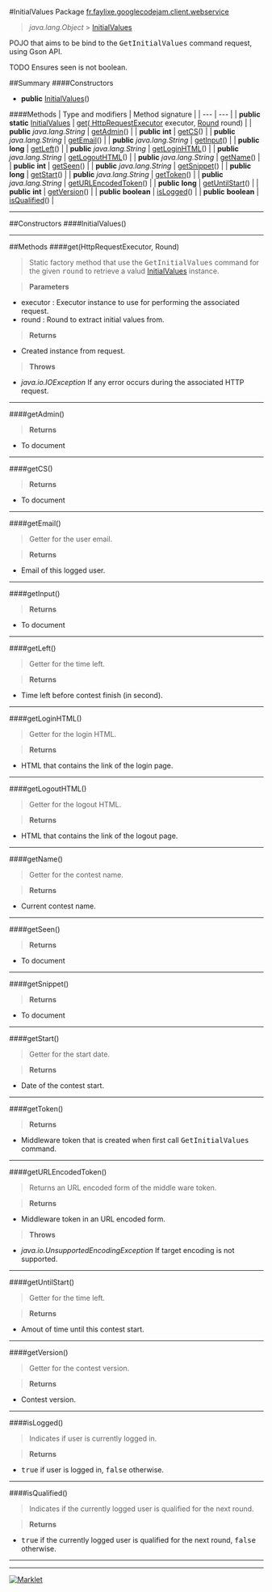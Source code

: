 #InitialValues
Package <a href="README.md"> fr.faylixe.googlecodejam.client.webservice</a><br>

> *java.lang.Object* > <a href="InitialValues.md"> InitialValues</a>

<p>POJO that aims to be bind to the <tt>GetInitialValues</tt>
 command request, using Gson API.</p>
 
 TODO Ensures seen is not boolean.

##Summary
####Constructors
* **public** <a href="#initialvalues"> InitialValues</a>()

####Methods
| Type and modifiers | Method signature |
| --- | --- |
| **public static** <a href="InitialValues.md"> InitialValues</a> | <a href="#gethttprequestexecutor-round"> get</a>(<a href="../executor/HttpRequestExecutor.md"> HttpRequestExecutor</a> executor, <a href="../Round.md"> Round</a> round) |
| **public** *java.lang.String* | <a href="#getadmin"> getAdmin</a>() |
| **public** **int** | <a href="#getcs"> getCS</a>() |
| **public** *java.lang.String* | <a href="#getemail"> getEmail</a>() |
| **public** *java.lang.String* | <a href="#getinput"> getInput</a>() |
| **public** **long** | <a href="#getleft"> getLeft</a>() |
| **public** *java.lang.String* | <a href="#getloginhtml"> getLoginHTML</a>() |
| **public** *java.lang.String* | <a href="#getlogouthtml"> getLogoutHTML</a>() |
| **public** *java.lang.String* | <a href="#getname"> getName</a>() |
| **public** **int** | <a href="#getseen"> getSeen</a>() |
| **public** *java.lang.String* | <a href="#getsnippet"> getSnippet</a>() |
| **public** **long** | <a href="#getstart"> getStart</a>() |
| **public** *java.lang.String* | <a href="#gettoken"> getToken</a>() |
| **public** *java.lang.String* | <a href="#geturlencodedtoken"> getURLEncodedToken</a>() |
| **public** **long** | <a href="#getuntilstart"> getUntilStart</a>() |
| **public** **int** | <a href="#getversion"> getVersion</a>() |
| **public** **boolean** | <a href="#islogged"> isLogged</a>() |
| **public** **boolean** | <a href="#isqualified"> isQualified</a>() |

---


##Constructors
####InitialValues()
> 


---


##Methods
####get(HttpRequestExecutor, Round)
> Static factory method that use the <tt>GetInitialValues</tt> command
 for the given <tt>round</tt> to retrieve a valud <a href="InitialValues.md"> InitialValues</a> instance.

> **Parameters**
* executor : Executor instance to use for performing the associated request.
* round : Round to extract initial values from.

> **Returns**
* Created instance from request.

> **Throws**
* *java.io.IOException* If any error occurs during the associated HTTP request.


---

####getAdmin()
> 

> **Returns**
* To document


---

####getCS()
> 

> **Returns**
* To document


---

####getEmail()
> Getter for the user email.

> **Returns**
* Email of this logged user.


---

####getInput()
> 

> **Returns**
* To document


---

####getLeft()
> Getter for the time left.

> **Returns**
* Time left before contest finish (in second).


---

####getLoginHTML()
> Getter for the login HTML.

> **Returns**
* HTML that contains the link of the login page.


---

####getLogoutHTML()
> Getter for the logout HTML.

> **Returns**
* HTML that contains the link of the logout page.


---

####getName()
> Getter for the contest name.

> **Returns**
* Current contest name.


---

####getSeen()
> 

> **Returns**
* To document


---

####getSnippet()
> 

> **Returns**
* To document


---

####getStart()
> Getter for the start date.

> **Returns**
* Date of the contest start.


---

####getToken()
> 

> **Returns**
* Middleware token that is created when first call <tt>GetInitialValues</tt> command.


---

####getURLEncodedToken()
> Returns an URL encoded form of the middle ware token.

> **Returns**
* Middleware token in an URL encoded form.

> **Throws**
* *java.io.UnsupportedEncodingException* If target encoding is not supported.


---

####getUntilStart()
> Getter for the time left.

> **Returns**
* Amout of time until this contest start.


---

####getVersion()
> Getter for the contest version.

> **Returns**
* Contest version.


---

####isLogged()
> Indicates if user is currently logged in.

> **Returns**
* <tt>true</tt> if user is logged in, <tt>false</tt> otherwise.


---

####isQualified()
> Indicates if the currently logged user
 is qualified for the next round.

> **Returns**
* <tt>true</tt> if the currently logged user is qualified for the next round, <tt>false</tt> otherwise.


---

---

[![Marklet](https://img.shields.io/badge/Generated%20by-Marklet-green.svg)](https://github.com/Faylixe/marklet)